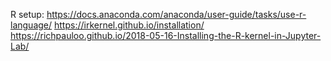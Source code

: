 R setup:
https://docs.anaconda.com/anaconda/user-guide/tasks/use-r-language/
https://irkernel.github.io/installation/
https://richpauloo.github.io/2018-05-16-Installing-the-R-kernel-in-Jupyter-Lab/
